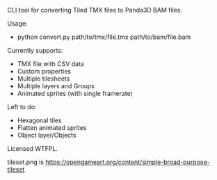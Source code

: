 CLI tool for converting Tiled TMX files to Panda3D BAM files.

Usage:
* python convert.py path/to/tmx/file.tmx path/to/bam/file.bam

Currently supports:
* TMX file with CSV data
* Custom properties
* Multiple tilesheets
* Multiple layers and Groups
* Animated sprites (with single framerate)

Left to do:
* Hexagonal tiles
* Flatten animated sprites
* Object layer/Objects

Licensed WTFPL.

tileset.png is https://opengameart.org/content/simple-broad-purpose-tileset
